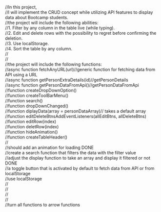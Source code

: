 //In this project,  
//I will implement the CRUD concept while utilizing API features to display data about Bootcamp students.  
//the project will include the following abilities:  
//1. Filter by any column in the table live (while typing).  
//2. Edit and delete rows with the possibility to regret before confirming the deletion.  
//3. Use localStorage.  
//4. Sort the table by any column.  
//  
//  
//the project will include the following functions:    
//async function fetchAnyURL(url)//generic function for fetching data from API using a URL  
//async function getPersonExtraDetails(id)//getPersonDetails  
//async function getPersonDataFromApi()//getPersonDataFromApi  
//function createDropDownOption()  
//function createToolBarMenu()  
//function search()  
//function dropDownChanged()  
//function diplayData(array = personDataArray)// takes a default array  
//function editDeleteBtnsAddEventListeners(allEditBtns, allDeleteBtns)  
//function editRow(index)  
//function deletRow(index)  
//function hideAnimation()  
//function createTableHeader()  
//  
//should add an animation for loading DONE  
//create a search function that filters the data with the filter value  
//adjust the display function to take an array and display it filtered or not DONE  
//a toggle button that is activated by default to fetch data from API or from localStorage  
//use localStorage  
//  
//  
//  
//  
//turn all functions to arrow functions  